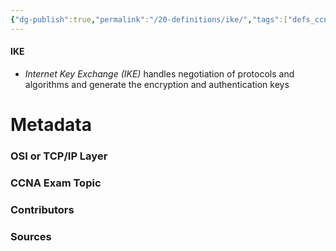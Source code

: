 ```yaml
---
{"dg-publish":true,"permalink":"/20-definitions/ike/","tags":["defs_ccna"]}
---
```


#### IKE
- *Internet Key Exchange (IKE)* handles negotiation of protocols and algorithms and generate the encryption and authentication keys

# Metadata
### OSI or TCP/IP Layer

### CCNA Exam Topic

### Contributors

### Sources

